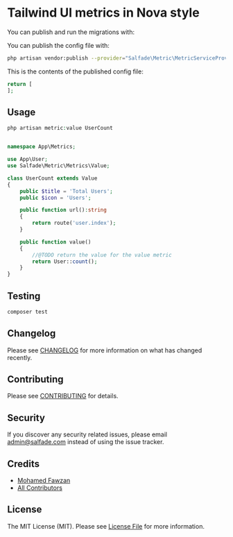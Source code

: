 # Tailwind UI metrics in Nova style

You can publish and run the migrations with:


You can publish the config file with:
```bash
php artisan vendor:publish --provider="Salfade\Metric\MetricServiceProvider" --tag="config"
```

This is the contents of the published config file:

```php
return [
];
```

## Usage

``` php
php artisan metric:value UserCount


namespace App\Metrics;

use App\User;
use Salfade\Metric\Metrics\Value;

class UserCount extends Value
{
    public $title = 'Total Users';
    public $icon = 'Users';

    public function url():string
    {
        return route('user.index');
    }

    public function value()
    {
        //@TODO return the value for the value metric
        return User::count();
    }
}
```

## Testing

``` bash
composer test
```

## Changelog

Please see [CHANGELOG](CHANGELOG.md) for more information on what has changed recently.

## Contributing

Please see [CONTRIBUTING](CONTRIBUTING.md) for details.

## Security

If you discover any security related issues, please email admin@salfade.com instead of using the issue tracker.

## Credits

- [Mohamed Fawzan](https://github.com/fawzanm)
- [All Contributors](../../contributors)

## License

The MIT License (MIT). Please see [License File](LICENSE.md) for more information.
